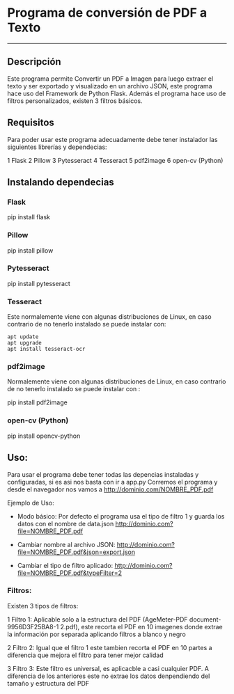# Programa de conversión de PDF a Texto
***

## Descripción
Este programa permite Convertir un PDF a Imagen para luego extraer el texto y ser exportado y visualizado en un archivo JSON, este programa hace uso del Framework de Python Flask. Además el programa hace uso de filtros personalizados, existen 3 filtros básicos.

## Requisitos
Para poder usar este programa adecuadamente debe tener instalador las siguientes librerías y dependecias:

1 Flask
2 Pillow
3 Pytesseract 
4 Tesseract
5 pdf2image
6 open-cv (Python)

## Instalando dependecias

### Flask

pip install flask

### Pillow

pip install pillow

### Pytesseract

pip install pytesseract

### Tesseract

Este normalemente viene con algunas distribuciones de Linux, en caso contrario de no tenerlo instalado se puede instalar con:

	apt update
	apt upgrade
	apt install tesseract-ocr

### pdf2image

Normalemente viene con algunas distribuciones de Linux, en caso contrario de no tenerlo instalado se puede instalar con :

pip install pdf2image 

### open-cv (Python)
pip install opencv-python


## Uso:
Para usar el programa debe tener todas las depencias instaladas y configuradas, si es asi nos basta con ir a app.py Corremos el programa y desde el navegador nos vamos a http://dominio.com/NOMBRE_PDF.pdf

Ejemplo de Uso:
* Modo básico: Por defecto el programa usa el tipo de filtro 1 y guarda los datos con el nombre de data.json
	http://dominio.com?file=NOMBRE_PDF.pdf

* Cambiar nombre al archivo JSON:
	http://dominio.com?file=NOMBRE_PDF.pdf&json=export.json

* Cambiar el tipo de filtro aplicado:
	http://dominio.com?file=NOMBRE_PDF.pdf&typeFilter=2

### Filtros:

Existen 3 tipos de filtros:

1 Filtro 1: Aplicable solo a la estructura del PDF (AgeMeter-PDF document-9956D3F25BA8-1 2.pdf), este recorta el PDF en 10 imagenes donde extrae la información por separada aplicando filtros a blanco y negro

2 Filtro 2: Igual que el filtro 1 este tambien recorta el PDF en 10 partes a diferencia que mejora el filtro para tener mejor calidad

3 Filtro 3: Este filtro es universal, es aplicacble a casi cualquier PDF. A diferencia de los anteriores este no extrae los datos denpendiendo del tamaño y estructura del PDF
